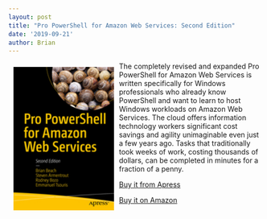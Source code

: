 ```yaml
---
layout: post
title: "Pro PowerShell for Amazon Web Services: Second Edition"
date: '2019-09-21'
author: Brian
---
```


<img src="cover.jpg" alt="Book Cover" style="width:200px;float:left;margin:10px;">

The completely revised and expanded Pro PowerShell for Amazon Web Services is written specifically for Windows professionals who already know PowerShell and want to learn to host Windows workloads on Amazon Web Services. The cloud offers information technology workers significant cost savings and agility unimaginable even just a few years ago. Tasks that traditionally took weeks of work, costing thousands of dollars, can be completed in minutes for a fraction of a penny.

[Buy it from Apress](https://www.apress.com/us/book/9781484248492)

[Buy it on Amazon](https://www.amazon.com/dp/B07Y7K4TMT)